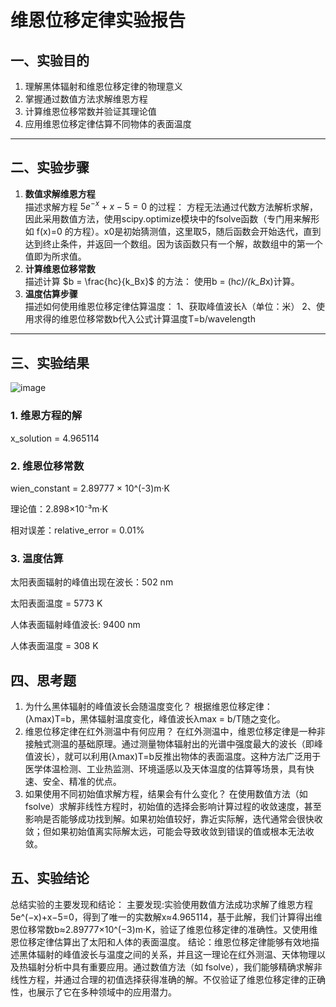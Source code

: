 # 维恩位移定律实验报告


## 一、实验目的

1. 理解黑体辐射和维恩位移定律的物理意义
2. 掌握通过数值方法求解维恩方程
3. 计算维恩位移常数并验证其理论值
4. 应用维恩位移定律估算不同物体的表面温度

---

## 二、实验步骤

1. **数值求解维恩方程**  
   描述求解方程 $5e^{-x} + x - 5 = 0$ 的过程：
   方程无法通过代数方法解析求解，因此采用数值方法，使用scipy.optimize模块中的fsolve函数（专门用来解形如 f(x)=0 的方程）。x0是初始猜测值，这里取5，随后函数会开始迭代，直到达到终止条件，并返回一个数组。因为该函数只有一个解，故数组中的第一个值即为所求值。
2. **计算维恩位移常数**  
   描述计算 $b = \frac{hc}{k_Bx}$ 的方法：
   使用b = (h*c)/(k_B*x)计算。
3. **温度估算步骤**  
   描述如何使用维恩位移定律估算温度：
   1、获取峰值波长λ（单位：米）
   2、使用求得的维恩位移常数b代入公式计算温度T=b/wavelength
---

## 三、实验结果
![image](https://github.com/user-attachments/assets/0cfdd6b7-20b9-4515-b2bf-77257b398b53)

### 1. 维恩方程的解
x_solution = 4.965114

### 2. 维恩位移常数

wien_constant = 2.89777 × 10^(-3)m·K 

理论值：2.898×10⁻³m·K 

相对误差：relative_error = 0.01%

### 3. 温度估算

太阳表面辐射的峰值出现在波长：502 nm

太阳表面温度 = 5773 K 

人体表面辐射峰值波长: 9400 nm

人体表面温度 = 308 K

## 四、思考题
1. 为什么黑体辐射的峰值波长会随温度变化？
   根据维恩位移定律：(λmax)T=b，黑体辐射温度变化，峰值波长λmax = b/T随之变化。
2. 维恩位移定律在红外测温中有何应用？
   在红外测温中，维恩位移定律是一种非接触式测温的基础原理。通过测量物体辐射出的光谱中强度最大的波长（即峰值波长），就可以利用(λmax)T=b反推出物体的表面温度。这种方法广泛用于医学体温检测、工业热监测、环境遥感以及天体温度的估算等场景，具有快速、安全、精准的优点。
3. 如果使用不同初始值求解方程，结果会有什么变化？
   在使用数值方法（如 fsolve）求解非线性方程时，初始值的选择会影响计算过程的收敛速度，甚至影响是否能够成功找到解。如果初始值较好，靠近实际解，迭代通常会很快收敛；但如果初始值离实际解太远，可能会导致收敛到错误的值或根本无法收敛。
## 五、实验结论
总结实验的主要发现和结论：
主要发现:实验使用数值方法成功求解了维恩方程5e^(−x)+x−5=0，得到了唯一的实数解x≈4.965114，基于此解，我们计算得出维恩位移常数b≈2.89777×10^(−3)m·K，验证了维恩位移定律的准确性。又使用维恩位移定律估算出了太阳和人体的表面温度。
结论：维恩位移定律能够有效地描述黑体辐射的峰值波长与温度之间的关系，并且这一理论在红外测温、天体物理以及热辐射分析中具有重要应用。通过数值方法（如 fsolve），我们能够精确求解非线性方程，并通过合理的初值选择获得准确的解。不仅验证了维恩位移定律的正确性，也展示了它在多种领域中的应用潜力。

